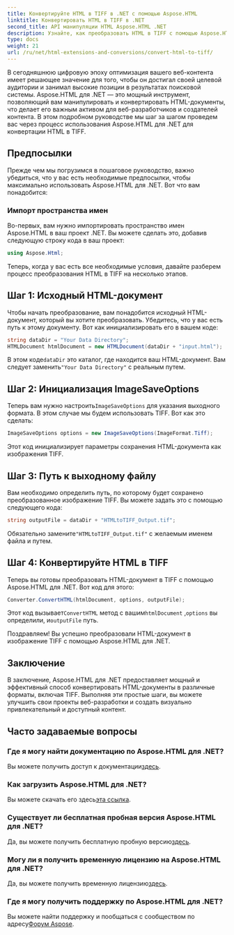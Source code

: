 ```yaml
---
title: Конвертируйте HTML в TIFF в .NET с помощью Aspose.HTML
linktitle: Конвертировать HTML в TIFF в .NET
second_title: API манипуляции HTML Aspose.HTML .NET
description: Узнайте, как преобразовать HTML в TIFF с помощью Aspose.HTML для .NET. Следуйте нашему пошаговому руководству для эффективной оптимизации веб-контента.
type: docs
weight: 21
url: /ru/net/html-extensions-and-conversions/convert-html-to-tiff/
---
```


В сегодняшнюю цифровую эпоху оптимизация вашего веб-контента имеет решающее значение для того, чтобы он достигал своей целевой аудитории и занимал высокие позиции в результатах поисковой системы. Aspose.HTML для .NET — это мощный инструмент, позволяющий вам манипулировать и конвертировать HTML-документы, что делает его важным активом для веб-разработчиков и создателей контента. В этом подробном руководстве мы шаг за шагом проведем вас через процесс использования Aspose.HTML для .NET для конвертации HTML в TIFF.

## Предпосылки

Прежде чем мы погрузимся в пошаговое руководство, важно убедиться, что у вас есть необходимые предпосылки, чтобы максимально использовать Aspose.HTML для .NET. Вот что вам понадобится:

### Импорт пространства имен

Во-первых, вам нужно импортировать пространство имен Aspose.HTML в ваш проект .NET. Вы можете сделать это, добавив следующую строку кода в ваш проект:

```csharp
using Aspose.Html;
```

Теперь, когда у вас есть все необходимые условия, давайте разберем процесс преобразования HTML в TIFF на несколько этапов.

## Шаг 1: Исходный HTML-документ

Чтобы начать преобразование, вам понадобится исходный HTML-документ, который вы хотите преобразовать. Убедитесь, что у вас есть путь к этому документу. Вот как инициализировать его в вашем коде:

```csharp
string dataDir = "Your Data Directory";
HTMLDocument htmlDocument = new HTMLDocument(dataDir + "input.html");
```

 В этом коде`dataDir` это каталог, где находится ваш HTML-документ. Вам следует заменить`"Your Data Directory"` с реальным путем.

## Шаг 2: Инициализация ImageSaveOptions

 Теперь вам нужно настроить`ImageSaveOptions` для указания выходного формата. В этом случае мы будем использовать TIFF. Вот как это сделать:

```csharp
ImageSaveOptions options = new ImageSaveOptions(ImageFormat.Tiff);
```

Этот код инициализирует параметры сохранения HTML-документа как изображения TIFF.

## Шаг 3: Путь к выходному файлу

Вам необходимо определить путь, по которому будет сохранено преобразованное изображение TIFF. Вы можете задать это с помощью следующего кода:

```csharp
string outputFile = dataDir + "HTMLtoTIFF_Output.tif";
```

 Обязательно замените`"HTMLtoTIFF_Output.tif"` с желаемым именем файла и путем.

## Шаг 4: Конвертируйте HTML в TIFF

Теперь вы готовы преобразовать HTML-документ в TIFF с помощью Aspose.HTML для .NET. Вот код для этого:

```csharp
Converter.ConvertHTML(htmlDocument, options, outputFile);
```

 Этот код вызывает`ConvertHTML` метод с вашим`htmlDocument` ,`options` вы определили, и`outputFile` путь.

Поздравляем! Вы успешно преобразовали HTML-документ в изображение TIFF с помощью Aspose.HTML для .NET.

## Заключение

В заключение, Aspose.HTML для .NET предоставляет мощный и эффективный способ конвертировать HTML-документы в различные форматы, включая TIFF. Выполняя эти простые шаги, вы можете улучшить свои проекты веб-разработки и создать визуально привлекательный и доступный контент.

## Часто задаваемые вопросы

### Где я могу найти документацию по Aspose.HTML для .NET?
 Вы можете получить доступ к документации[здесь](https://reference.aspose.com/html/net/).

### Как загрузить Aspose.HTML для .NET?
 Вы можете скачать его здесь[эта ссылка](https://releases.aspose.com/html/net/).

### Существует ли бесплатная пробная версия Aspose.HTML для .NET?
 Да, вы можете получить бесплатную пробную версию[здесь](https://releases.aspose.com/).

### Могу ли я получить временную лицензию на Aspose.HTML для .NET?
Да, вы можете получить временную лицензию[здесь](https://purchase.aspose.com/temporary-license/).

### Где я могу получить поддержку по Aspose.HTML для .NET?
 Вы можете найти поддержку и пообщаться с сообществом по адресу[Форум Aspose](https://forum.aspose.com/).